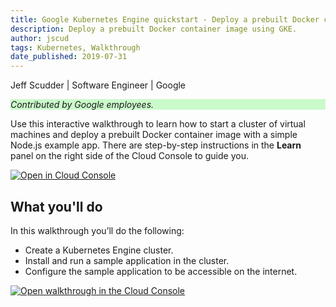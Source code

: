 ```yaml
---
title: Google Kubernetes Engine quickstart - Deploy a prebuilt Docker container image
description: Deploy a prebuilt Docker container image using GKE.
author: jscud
tags: Kubernetes, Walkthrough
date_published: 2019-07-31
---
```


Jeff Scudder | Software Engineer | Google

<p style="background-color:#CAFACA;"><i>Contributed by Google employees.</i></p>

Use this interactive walkthrough to learn how to start a cluster of virtual 
machines and deploy a prebuilt Docker container image with a simple Node.js 
example app. There are step-by-step instructions in the **Learn** panel on the 
right side of the Cloud Console to guide you.

[![Open in Cloud Console](https://walkthroughs.googleusercontent.com/tutorial/resources/open-in-console-button.svg)](https://console.cloud.google.com/getting-started?walkthrough_tutorial_id=gke_quickstart)

## What you'll do

In this walkthrough you’ll do the following:

* Create a Kubernetes Engine cluster.
* Install and run a sample application in the cluster. 
* Configure the sample application to be accessible on the internet. 

[![Open walkthrough in the Cloud Console](https://storage.googleapis.com/gcp-community/tutorials/gke-quickstart/tutorial.png)](https://console.cloud.google.com/getting-started?walkthrough_tutorial_id=gke_guestbook)
